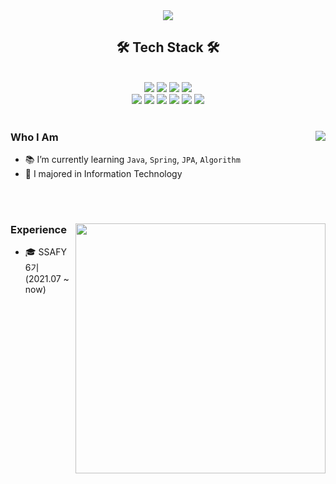 
<div align="center">
  
<img src="https://capsule-render.vercel.app/api?type=waving&color=auto&height=300&section=header&text=SeoBeen's%20Git%20Hub!!&fontSize=90" />

<h2 align="center"> 🛠️ Tech Stack 🛠️</h2>
  <br/>
  <div align="center">
    <img src="https://img.shields.io/badge/JAVA-007396?style=for-the-badge&logo=java&logoColor=white"> 
    <img src="https://img.shields.io/badge/Spring-6DB33F?style=for-the-badge&logo=Spring&logoColor=white"> 
    <img src="https://img.shields.io/badge/SpringBoot-6DB33F?style=for-the-badge&logo=SpringBoot&logoColor=white">
    <img src="https://img.shields.io/badge/mysql-4479A1?style=for-the-badge&logo=mysql&logoColor=white"> 
    <br/>
    <img src="https://img.shields.io/badge/javascript-F7DF1E?style=for-the-badge&logo=javascript&logoColor=black"> 
    <img src="https://img.shields.io/badge/vue.js-4FC08D?style=for-the-badge&logo=vue.js&logoColor=white">     
    <img src="https://img.shields.io/badge/html-E34F26?style=for-the-badge&logo=html5&logoColor=white"> 
    <img src="https://img.shields.io/badge/css-1572B6?style=for-the-badge&logo=css3&logoColor=white"> 
    <img src="https://img.shields.io/badge/bootstrap-7952B3?style=for-the-badge&logo=bootstrap&logoColor=white"> 
    <img src="https://img.shields.io/badge/github-181717?style=for-the-badge&logo=github&logoColor=white"> 
  </div>
</div>

<br/>

<div>
  <img align='right' src="http://mazassumnida.wtf/api/v2/generate_badge?boj=jya3385">
  
  ### Who I Am

  - 📚 I’m currently learning `Java`, `Spring`, `JPA`, `Algorithm` 
  - 🏫 I majored in Information Technology
   
</div>

<br/><br/>

<div>  
  <img align='right' src="https://github-readme-stats.vercel.app/api?username=SeoBeen&show_icons=true&theme=vision-friendly-dark" width="400px;">
    
  ### Experience
  - 🎓 SSAFY 6기 (2021.07 ~ now)
  
 </div>
  


<!--
## What I Used Languages
[![Top Langs](https://github-readme-stats.vercel.app/api/top-langs/?username=SeoBeen)](https://github.com/SeoBeen/github-readme-stats)
-->



<!--
**SeoBeen/SeoBeen** is a ✨ _special_ ✨ repository because its `README.md` (this file) appears on your GitHub profile.

Here are some ideas to get you started:

- 🔭 I’m currently working on ...
- 🌱 I’m currently learning ...
- 👯 I’m looking to collaborate on ...
- 🤔 I’m looking for help with ...
- 💬 Ask me about ...
- 📫 How to reach me: ...
- 😄 Pronouns: ...
- ⚡ Fun fact: ...
-->
